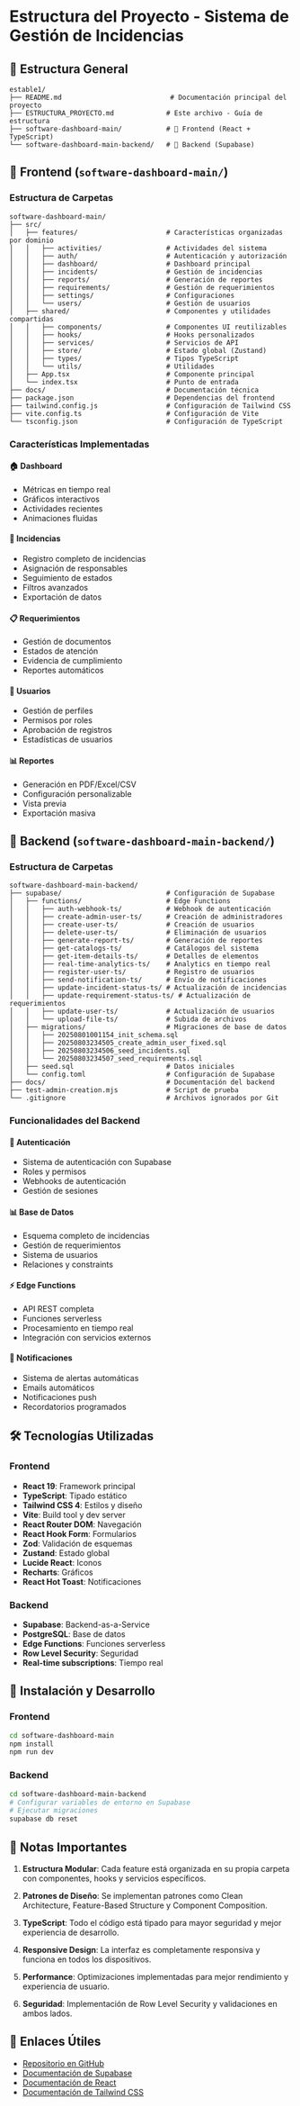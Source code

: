 # Estructura del Proyecto - Sistema de Gestión de Incidencias

## 📁 Estructura General

```
estable1/
├── README.md                           # Documentación principal del proyecto
├── ESTRUCTURA_PROYECTO.md             # Este archivo - Guía de estructura
├── software-dashboard-main/           # 🎨 Frontend (React + TypeScript)
└── software-dashboard-main-backend/   # 🔧 Backend (Supabase)
```

## 🎨 Frontend (`software-dashboard-main/`)

### Estructura de Carpetas

```
software-dashboard-main/
├── src/
│   ├── features/                      # Características organizadas por dominio
│   │   ├── activities/                # Actividades del sistema
│   │   ├── auth/                      # Autenticación y autorización
│   │   ├── dashboard/                 # Dashboard principal
│   │   ├── incidents/                 # Gestión de incidencias
│   │   ├── reports/                   # Generación de reportes
│   │   ├── requirements/              # Gestión de requerimientos
│   │   ├── settings/                  # Configuraciones
│   │   └── users/                     # Gestión de usuarios
│   ├── shared/                        # Componentes y utilidades compartidas
│   │   ├── components/                # Componentes UI reutilizables
│   │   ├── hooks/                     # Hooks personalizados
│   │   ├── services/                  # Servicios de API
│   │   ├── store/                     # Estado global (Zustand)
│   │   ├── types/                     # Tipos TypeScript
│   │   └── utils/                     # Utilidades
│   ├── App.tsx                        # Componente principal
│   └── index.tsx                      # Punto de entrada
├── docs/                              # Documentación técnica
├── package.json                       # Dependencias del frontend
├── tailwind.config.js                 # Configuración de Tailwind CSS
├── vite.config.ts                     # Configuración de Vite
└── tsconfig.json                      # Configuración de TypeScript
```

### Características Implementadas

#### 🏠 Dashboard
- Métricas en tiempo real
- Gráficos interactivos
- Actividades recientes
- Animaciones fluidas

#### 🚨 Incidencias
- Registro completo de incidencias
- Asignación de responsables
- Seguimiento de estados
- Filtros avanzados
- Exportación de datos

#### 📋 Requerimientos
- Gestión de documentos
- Estados de atención
- Evidencia de cumplimiento
- Reportes automáticos

#### 👥 Usuarios
- Gestión de perfiles
- Permisos por roles
- Aprobación de registros
- Estadísticas de usuarios

#### 📊 Reportes
- Generación en PDF/Excel/CSV
- Configuración personalizable
- Vista previa
- Exportación masiva

## 🔧 Backend (`software-dashboard-main-backend/`)

### Estructura de Carpetas

```
software-dashboard-main-backend/
├── supabase/                          # Configuración de Supabase
│   ├── functions/                     # Edge Functions
│   │   ├── auth-webhook-ts/           # Webhook de autenticación
│   │   ├── create-admin-user-ts/      # Creación de administradores
│   │   ├── create-user-ts/            # Creación de usuarios
│   │   ├── delete-user-ts/            # Eliminación de usuarios
│   │   ├── generate-report-ts/        # Generación de reportes
│   │   ├── get-catalogs-ts/           # Catálogos del sistema
│   │   ├── get-item-details-ts/       # Detalles de elementos
│   │   ├── real-time-analytics-ts/    # Analytics en tiempo real
│   │   ├── register-user-ts/          # Registro de usuarios
│   │   ├── send-notification-ts/      # Envío de notificaciones
│   │   ├── update-incident-status-ts/ # Actualización de incidencias
│   │   ├── update-requirement-status-ts/ # Actualización de requerimientos
│   │   ├── update-user-ts/            # Actualización de usuarios
│   │   └── upload-file-ts/            # Subida de archivos
│   ├── migrations/                    # Migraciones de base de datos
│   │   ├── 20250801001154_init_schema.sql
│   │   ├── 20250803234505_create_admin_user_fixed.sql
│   │   ├── 20250803234506_seed_incidents.sql
│   │   └── 20250803234507_seed_requirements.sql
│   ├── seed.sql                       # Datos iniciales
│   └── config.toml                    # Configuración de Supabase
├── docs/                              # Documentación del backend
├── test-admin-creation.mjs            # Script de prueba
└── .gitignore                         # Archivos ignorados por Git
```

### Funcionalidades del Backend

#### 🔐 Autenticación
- Sistema de autenticación con Supabase
- Roles y permisos
- Webhooks de autenticación
- Gestión de sesiones

#### 📊 Base de Datos
- Esquema completo de incidencias
- Gestión de requerimientos
- Sistema de usuarios
- Relaciones y constraints

#### ⚡ Edge Functions
- API REST completa
- Funciones serverless
- Procesamiento en tiempo real
- Integración con servicios externos

#### 🔔 Notificaciones
- Sistema de alertas automáticas
- Emails automáticos
- Notificaciones push
- Recordatorios programados

## 🛠️ Tecnologías Utilizadas

### Frontend
- **React 19**: Framework principal
- **TypeScript**: Tipado estático
- **Tailwind CSS 4**: Estilos y diseño
- **Vite**: Build tool y dev server
- **React Router DOM**: Navegación
- **React Hook Form**: Formularios
- **Zod**: Validación de esquemas
- **Zustand**: Estado global
- **Lucide React**: Iconos
- **Recharts**: Gráficos
- **React Hot Toast**: Notificaciones

### Backend
- **Supabase**: Backend-as-a-Service
- **PostgreSQL**: Base de datos
- **Edge Functions**: Funciones serverless
- **Row Level Security**: Seguridad
- **Real-time subscriptions**: Tiempo real

## 🚀 Instalación y Desarrollo

### Frontend
```bash
cd software-dashboard-main
npm install
npm run dev
```

### Backend
```bash
cd software-dashboard-main-backend
# Configurar variables de entorno en Supabase
# Ejecutar migraciones
supabase db reset
```

## 📝 Notas Importantes

1. **Estructura Modular**: Cada feature está organizada en su propia carpeta con componentes, hooks y servicios específicos.

2. **Patrones de Diseño**: Se implementan patrones como Clean Architecture, Feature-Based Structure y Component Composition.

3. **TypeScript**: Todo el código está tipado para mayor seguridad y mejor experiencia de desarrollo.

4. **Responsive Design**: La interfaz es completamente responsiva y funciona en todos los dispositivos.

5. **Performance**: Optimizaciones implementadas para mejor rendimiento y experiencia de usuario.

6. **Seguridad**: Implementación de Row Level Security y validaciones en ambos lados.

## 🔗 Enlaces Útiles

- [Repositorio en GitHub](https://github.com/CiaphasC/software-dashboard)
- [Documentación de Supabase](https://supabase.com/docs)
- [Documentación de React](https://react.dev)
- [Documentación de Tailwind CSS](https://tailwindcss.com/docs) 